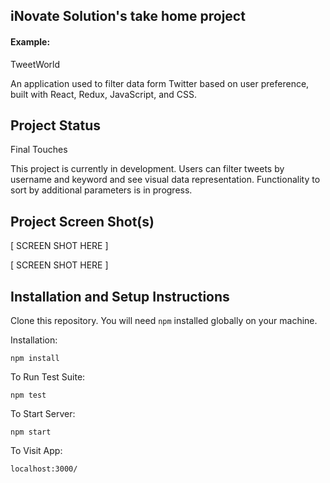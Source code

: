 ## iNovate Solution's take home project

#### Example:

TweetWorld 

An application used to filter data form Twitter based on user preference, built with React, Redux, JavaScript, and CSS.

## Project Status
Final Touches

This project is currently in development. Users can filter tweets by username and keyword and see visual data representation. Functionality to sort by additional parameters is in progress.

## Project Screen Shot(s)

[ SCREEN SHOT HERE ]

[ SCREEN SHOT HERE ]

## Installation and Setup Instructions

Clone this repository. You will need `npm` installed globally on your machine.

Installation:

`npm install`  

To Run Test Suite:  

`npm test`  

To Start Server:

`npm start`  

To Visit App:

`localhost:3000/`

